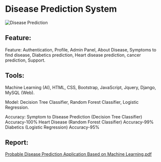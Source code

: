 # Disease Prediction System 
![Disease Prediction](https://github.com/abunaiim25/Disease-prediction-system/assets/75266387/a45d8adb-8355-459e-97c5-3672842ca295)

## Feature: 
Feature: Authentication, Profile, Admin Panel, About Disease, Symptoms to find disease,
Diabetics prediction, Heart disease prediction, cancer prediction, Support.

## Tools:
Machine Learning (AI), HTML, CSS, Bootstrap, JavaScript, Jquery, Django, MySQL (Web).

Model: Decision Tree Classifier, Random Forest Classifier, Logistic Regression.

Accuracy:
Symptom to Disease Prediction	(Decision Tree Classifier)	Accuracy-100%
Heart Disease	(Random Forest Classifier)	Accuracy-99%
Diabetics	(Logistic Regression)	Accuracy-95%

## Report:
[Probable Disease Prediction Application Based on Machine Learning.pdf](https://github.com/user-attachments/files/16145795/Probable.Disease.Prediction.Application.Based.on.Machine.Learning.pdf)



